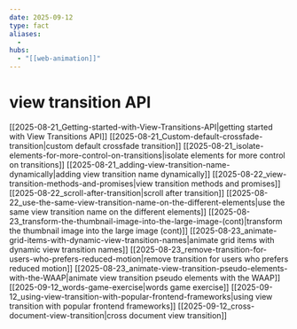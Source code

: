 ```yaml
---
date: 2025-09-12
type: fact
aliases:
  -
hubs:
  - "[[web-animation]]"
---
```


# view transition API

[[2025-08-21_Getting-started-with-View-Transitions-API|getting started with View Transitions API]]
[[2025-08-21_Custom-default-crossfade-transition|custom default crossfade transition]]
[[2025-08-21_isolate-elements-for-more-control-on-transitions|isolate elements for more control on transitions]]
[[2025-08-21_adding-view-transition-name-dynamically|adding view transition name dynamically]]
[[2025-08-22_view-transition-methods-and-promises|view transition methods and promises]]
[[2025-08-22_scroll-after-transition|scroll after transition]]
[[2025-08-22_use-the-same-view-transition-name-on-the-different-elements|use the same view transition name on the different elements]]
[[2025-08-23_transform-the-thumbnail-image-into-the-large-image-(cont)|transform the thumbnail image into the large image (cont)]]
[[2025-08-23_animate-grid-items-with-dynamic-view-transition-names|animate grid items with dynamic view transition names]]
[[2025-08-23_remove-transition-for-users-who-prefers-reduced-motion|remove transition for users who prefers reduced motion]]
[[2025-08-23_animate-view-transition-pseudo-elements-with-the-WAAP|animate view transition pseudo elements with the WAAP]]
[[2025-09-12_words-game-exercise|words game exercise]]
[[2025-09-12_using-view-transition-with-popular-frontend-frameworks|using view transition with popular frontend frameworks]]
[[2025-09-12_cross-document-view-transition|cross document view transition]]
